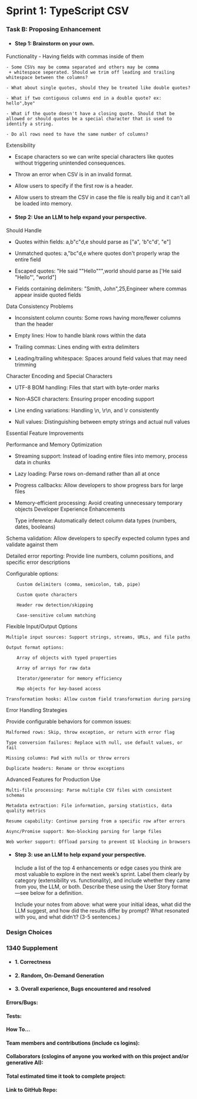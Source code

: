 # Sprint 1: TypeScript CSV

### Task B: Proposing Enhancement

- #### Step 1: Brainstorm on your own.

Functionality
    - Having fields with commas inside of them
    
    - Some CSVs may be comma separated and others may be comma
     + whitespace seperated. Should we trim off leading and trailing whitespace between the columns?

    - What about single quotes, should they be treated like double quotes?

    - What if two contiguous columns end in a double quote? ex: hello",bye"
    
    - What if the quote doesn't have a closing quote. Should that be allowed or should quotes be a special character that is used to identify a string.
    
    - Do all rows need to have the same number of columns?

Extensibility
- Escape characters so we can write special characters like quotes without triggering unintended consequences.
- Throw an error when CSV is in an invalid format.
- Allow users to specify if the first row is a header.
- Allow users to stream the CSV in case the file is really big and it can't all be loaded into memory.

- #### Step 2: Use an LLM to help expand your perspective.

Should Handle

- Quotes within fields: a,b"c"d,e should parse as ["a", 'b"c"d', "e"]

- Unmatched quotes: a,"bc"d,e where quotes don't properly wrap the entire field

- Escaped quotes: "He said ""Hello""",world should parse as ['He said "Hello"', "world"]

- Fields containing delimiters: "Smith, John",25,Engineer where commas appear inside quoted fields

Data Consistency Problems

- Inconsistent column counts: Some rows having more/fewer columns than the header

- Empty lines: How to handle blank rows within the data

- Trailing commas: Lines ending with extra delimiters

- Leading/trailing whitespace: Spaces around field values that may need trimming

Character Encoding and Special Characters

- UTF-8 BOM handling: Files that start with byte-order marks

- Non-ASCII characters: Ensuring proper encoding support

- Line ending variations: Handling \n, \r\n, and \r consistently

- Null values: Distinguishing between empty strings and actual null values

Essential Feature Improvements

Performance and Memory Optimization

- Streaming support: Instead of loading entire files into memory, process data in chunks

- Lazy loading: Parse rows on-demand rather than all at once

- Progress callbacks: Allow developers to show progress bars for large files

- Memory-efficient processing: Avoid creating unnecessary temporary objects
Developer Experience Enhancements

    Type inference: Automatically detect column data types (numbers, dates, booleans)

Schema validation: Allow developers to specify expected column types and validate against them

Detailed error reporting: Provide line numbers, column positions, and specific error descriptions

Configurable options:

        Custom delimiters (comma, semicolon, tab, pipe)

        Custom quote characters

        Header row detection/skipping

        Case-sensitive column matching

Flexible Input/Output Options

    Multiple input sources: Support strings, streams, URLs, and file paths

    Output format options:

        Array of objects with typed properties

        Array of arrays for raw data

        Iterator/generator for memory efficiency

        Map objects for key-based access

    Transformation hooks: Allow custom field transformation during parsing

Error Handling Strategies

Provide configurable behaviors for common issues:

    Malformed rows: Skip, throw exception, or return with error flag

    Type conversion failures: Replace with null, use default values, or fail

    Missing columns: Pad with nulls or throw errors

    Duplicate headers: Rename or throw exceptions

Advanced Features for Production Use

    Multi-file processing: Parse multiple CSV files with consistent schemas

    Metadata extraction: File information, parsing statistics, data quality metrics

    Resume capability: Continue parsing from a specific row after errors

    Async/Promise support: Non-blocking parsing for large files

    Web worker support: Offload parsing to prevent UI blocking in browsers

- #### Step 3: use an LLM to help expand your perspective.

    Include a list of the top 4 enhancements or edge cases you think are most valuable to explore in the next week’s sprint. Label them clearly by category (extensibility vs. functionality), and include whether they came from you, the LLM, or both. Describe these using the User Story format—see below for a definition. 

    Include your notes from above: what were your initial ideas, what did the LLM suggest, and how did the results differ by prompt? What resonated with you, and what didn’t? (3-5 sentences.) 

### Design Choices

### 1340 Supplement

- #### 1. Correctness

- #### 2. Random, On-Demand Generation

- #### 3. Overall experience, Bugs encountered and resolved
#### Errors/Bugs:
#### Tests:
#### How To…

#### Team members and contributions (include cs logins):

#### Collaborators (cslogins of anyone you worked with on this project and/or generative AI):
#### Total estimated time it took to complete project:
#### Link to GitHub Repo:  
